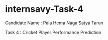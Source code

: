 # internsavy-Task-4

Candidate Name : Pala Hema Naga Satya Tarun

Task 4 : Cricket Player Performance Prediction

